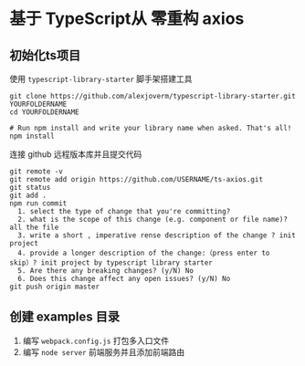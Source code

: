 # 基于 TypeScript从 零重构 axios

## 初始化ts项目
使用 `typescript-library-starter` 脚手架搭建工具
```shell script
git clone https://github.com/alexjoverm/typescript-library-starter.git YOURFOLDERNAME
cd YOURFOLDERNAME

# Run npm install and write your library name when asked. That's all!
npm install
```
连接 github 远程版本库并且提交代码
```shell script
git remote -v
git remote add origin https://github.com/USERNAME/ts-axios.git
git status
git add .
npm run commit 
  1. select the type of change that you're committing?
  2. what is the scope of this change (e.g. component or file name)? all the file
  3. write a short , imperative rense description of the change ? init project
  4. provide a longer description of the change:（press enter to skip）? init project by typescript library starter
  5. Are there any breaking changes? (y/N) No
  6. Does this change affect any open issues? (y/N) No
git push origin master
```

## 创建 examples 目录
1. 编写 `webpack.config.js` 打包多入口文件
2. 编写 `node server` 前端服务并且添加前端路由

